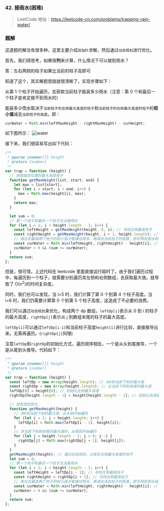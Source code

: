 ### 42. 接雨水(困难)

> LeetCode 地址：https://leetcode-cn.com/problems/trapping-rain-water/

### 题解

这道题的解法有很多种，这里主要介绍`双指针`求解，然后通过`动态规划`进行优化。

首先，我们得思考，如果按**列**来计算，什么情况下可以接到雨水？

答：左右两侧的柱子如果比当前的柱子高即可

知道了这个，其实解题思路就很清晰了。实现步骤如下：

从第 1 个柱子开始遍历，去获取当前柱子能装多少雨水（注意：第 0 个和最后一个柱子是肯定接不到雨水的）

能装多少雨水取决于`当前柱子的左侧最大高度的柱子`和`当前柱子的右侧最大高度的柱子`的**较小值**减去`当前柱子的高度`。即：

```js
curWater = Math.min(leftMaxHeight - rightMaxHeight) - curHeight;
```

如下图所示：
![water](https://raw.githubusercontent.com/kerwin-ly/Blog/main/assets/imgs/algorithm/two-pointer-water.png)

接下来，我们很容易写出如下代码：

```js
/**
 * @param {number[]} height
 * @return {number}
 */
var trap = function (height) {
  // 获取指定位置的最大高度柱子
  function getMaxHeight(list, start, end) {
    let max = list[start];
    for (let i = start; i < end; i++) {
      max = Math.max(height[i], max);
    }
    return max;
  }

  let sum = 0;
  // 第一个柱子和最后一个柱子无法接雨水
  for (let i = 1; i < height.length - 1; i++) {
    const leftHeight = getMaxHeight(height, 0, i); // 寻找左侧最高柱子
    const rightHeight = getMaxHeight(height, i + 1, height.length); // 寻找右侧最高柱子
    // 取左右最高两个柱子的较小值才能接住雨水，再减去当前柱子的高度，即可得到雨水容量
    const curWater = Math.min(leftHeight, rightHeight) - height[i]; // 当前柱子可容纳的雨水体积
    curWater > 0 && (sum += curWater);
  }
  return sum;
};
```

但是，很可惜，上述代码在 leetcode 里面直接运行超时了。由于我们遍历过程中，每遍历到一个柱子，就需要分别遍历其左侧和右侧数组，去获取最大值。就导致了 O(n<sup>2</sup>)的时间复杂度。

同时，我们也可以发现，当 i=5 时，我们计算了第 0 个到第 4 个柱子高度。当 i=6 时，我们仍需要计算第 0 个到第 5 个柱子高度，这造成了不必要的浪费。

我们可以通过`动态规划`来优化，构成两个 dp 数组，`leftDp[i]`表示从 0 到 i 的柱子的最大高度，`rightDp[j]`表示从 j 到数组末尾的柱子的最大高度。

`leftDp[i]`可以通过`leftDp[i-1]`和当前柱子高度`height[i]`进行比较，直接推导出来。无需再遍历。(`rightDp[j]`同理)

注意`leftDp`和`rightDp`的初始化方式，遍历顺序相反。一个是从头到尾推导，一个是从尾到头推导。代码如下：

```js
/**
 * @param {number[]} height
 * @return {number}
 */
var trap = function (height) {
  const leftDp = new Array(height.length); // 从0到当前下标的最大值
  const rightDp = new Array(height.length); // 从当前下标到结尾的最大值
  leftDp[0] = height[0]; // 初始化左侧最大高度
  rightDp[height.length - 1] = height[height.length - 1]; // 初始化右侧最大高度

  // 动态规划优化
  function getMaxHeight(height) {
    // 求0到当前下标的最大值，从头部开始遍历
    for (let i = 1; i < height.length; i++) {
      leftDp[i] = Math.max(leftDp[i - 1], height[i]);
    }
    // 求当前下标到结尾的最大值时，从尾部开始遍历
    for (let j = height.length - 2; j > 0; j--) {
      rightDp[j] = Math.max(rightDp[j + 1], height[j]);
    }
  }
  getMaxHeight(height); // 通过动态规划，记录左右侧最大高度的柱子
  let sum = 0;
  // 第一个柱子和最后一个柱子无法接雨水
  for (let i = 1; i < height.length - 1; i++) {
    const leftHeight = leftDp[i - 1]; // 寻找左侧最高柱子
    const rightHeight = rightDp[i + 1]; // 寻找右侧最高柱子
    // 取左右最高两个柱子的较小值才能接住雨水，再减去当前柱子的高度，即可得到雨水容量
    const curWater = Math.min(leftHeight, rightHeight) - height[i]; // 当前柱子可容纳的雨水体积
    curWater > 0 && (sum += curWater);
  }
  return sum;
};
```
